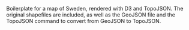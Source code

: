 Boilerplate for a map of Sweden, rendered with D3 and TopoJSON. The original shapefiles are included, as well as the GeoJSON file and the TopoJSON command to convert from GeoJSON to TopoJSON.
